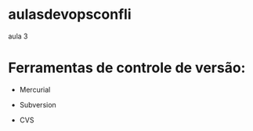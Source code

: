 # aulasdevopsconfli
aula 3

# Ferramentas de controle de versão:

* Mercurial

* Subversion

* CVS

